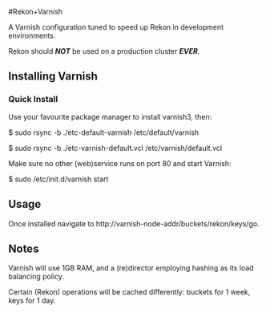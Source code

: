 #Rekon+Varnish

A Varnish configuration tuned to speed up Rekon in development environments.

Rekon should ***NOT*** be used on a production cluster ***EVER***.


## Installing Varnish

### Quick Install

Use your favourite package manager to install varnish3, then:

$ sudo rsync -b ./etc-default-varnish /etc/default/varnish

$ sudo rsync -b ./etc-varnish-default.vcl /etc/varnish/default.vcl


Make sure no other (web)service runs on port 80 and start Varnish:

$ sudo /etc/init.d/varnish start


## Usage

Once installed navigate to http://varnish-node-addr/buckets/rekon/keys/go.


## Notes

Varnish will use 1GB RAM, and a (re)director employing hashing as its load balancing policy.

Certain (Rekon) operations will be cached differently: buckets for 1 week, keys for 1 day.
